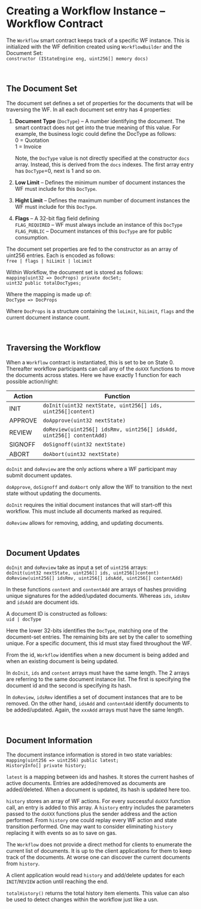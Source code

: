 # Creating a Workflow Instance – Workflow Contract

The ``Workflow`` smart contract keeps track of a specific WF instance. This is initialized with the WF definition created using ``WorkflowBuilder`` and the Document Set: <BR />
``constructor (IStateEngine eng, uint256[] memory docs)``

<BR />

## The Document Set

The document set defines a set of properties for the documents that will be traversing the WF. In all each document set entry has 4 properties:

1.	__Document Type__ (``DocType``) – A number identifying the document. The smart contract does not get into the true meaning of this value. For example, the business logic could define the DocType as follows: <BR />
    0 = Quotation <BR />
    1 = Invoice

    Note, the ``DocType`` value is not directly specified at the constructor ``docs`` array. Instead, this is derived from the ``docs`` indexes. The first array entry has ``DocType``=0, next is 1 and so on.


1. __Low Limit__ – Defines the minimum number of document instances the WF must include for this ``DocType``.

1.	__Hight Limit__ – Defines the maximum number of document instances the WF must include for this ``DocType``.

1. __Flags__ – A 32-bit flag field defining <BR />
    ``FLAG_REQUIRED`` – WF must always include an instance of this ``DocType`` <BR />
    ``FLAG_PUBLIC`` – Document instances of this ``DocType`` are for public consumption.

The document set properties are fed to the constructor as an array of uint256 entries. Each is encoded as follows: <BR />
``free | flags | hiLimit | loLimit``

Within Workflow, the document set is stored as follows: <BR />
``mapping(uint32 => DocProps) private docSet;`` <BR />
``uint32 public totalDocTypes;``

Where the mapping is made up of: <BR />
``DocType => DocProps``

Where ``DocProps`` is a structure containing the ``loLimit``, ``hiLimit``, ``flags`` and the current document instance count.


<BR />

## Traversing the Workflow

When a ``Workflow`` contract is instantiated, this is set to be on State 0. Thereafter workflow participants can call any of the ``doXXX`` functions to move the documents across states. Here we have exactly 1 function for each possible action/right:


| Action    |  Function |
|-----------|-----------------------------------------------------------------------|
| INIT	    | ``doInit(uint32 nextState, uint256[] ids, uint256[]content)``         | 
| APPROVE	| ``doApprove(uint32 nextState)`` | 
| REVIEW	| ``doReview(uint256[] idsRmv, uint256[] idsAdd, uint256[] contentAdd)`` | 
| SIGNOFF	| ``doSignoff(uint32 nextState)`` | 
| ABORT	    | ``doAbort(uint32 nextState)`` | 


``doInit`` and ``doReview`` are the only actions where a WF participant may submit document updates.

``doApprove``, ``doSignoff`` and ``doAbort`` only allow the WF to transition to the next state without updating the documents.

``doInit`` requires the initial document instances that will start-off this workflow. This must include all documents marked as required.


``doReview`` allows for removing, adding, and updating documents.


<BR />

## Document Updates

``doInit`` and ``doReview`` take as input a set of ``uint256`` arrays: <BR />
``doInit(uint32 nextState, uint256[] ids, uint256[]content)`` <BR />
``doReview(uint256[] idsRmv, uint256[] idsAdd, uint256[] contentAdd)`` <BR />

In these functions ``content`` and ``contentAdd`` are arrays of hashes providing unique signatures for the added/updated documents. Whereas ``ids``, ``idsRmv`` and ``idsAdd`` are document ids.

A document ID is constructed as follows: <BR />
``uid | docType``

Here the lower 32-bits identifies the ``DocType``, matching one of the document-set entries. The remaining bits are set by the caller to something unique. For a specific document, this id must stay fixed throughout the WF. 

From the id, ``Workflow`` identifies when a new document is being added and when an existing document is being updated. 

In ``doInit``, ``ids`` and ``content`` arrays must have the same length. The 2 arrays are referring to the same document instance list. The first is specifying the document id and the second is specifying its hash.

In ``doReview``, ``idsRmv`` identifies a set of document instances that are to be removed. On the other hand, ``idsAdd`` and ``contentAdd`` identify documents to be added/updated. Again, the ``xxxAdd`` arrays must have the same length.

<BR />

## Document Information

The document instance information is stored in two state variables: <BR />
``mapping(uint256 => uint256) public latest;`` <BR />
``HistoryInfo[] private history;``

``latest`` is a mapping between ids and hashes. It stores the current hashes of active documents. Entries are added/removed as documents are added/deleted. When a document is updated, its hash is updated here too.

``history`` stores an array of WF actions. For every successful ``doXXX`` function call, an entry is added to this array. A ``history`` entry includes the parameters passed to the ``doXXX`` functions plus the sender address and the action performed. From ``history`` one could replay every WF action and state transition performed. One may want to consider eliminating ``history`` replacing it with events so as to save on gas.

The ``Workflow`` does not provide a direct method for clients to enumerate the current list of documents. It is up to the client applications for them to keep track of the documents. At worse one can discover the current documents from ``history``.

A client application would read ``history`` and add/delete updates for each ``INIT``/``REVIEW`` action until reaching the end.

``totalHistory()`` returns the total history item elements. This value can also be used to detect changes within the workflow just like a usn.

